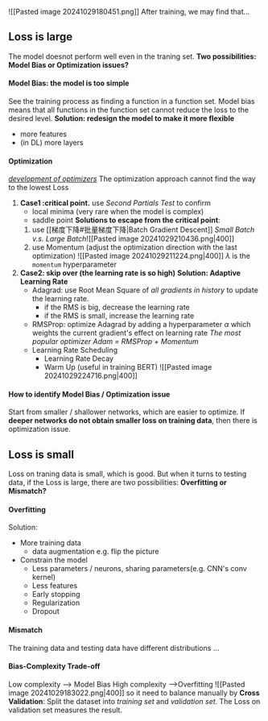 ![[Pasted image 20241029180451.png]]
After training, we may find that...
## Loss is large
The model doesnot perform well even in the traning set.
**Two possibilities: Model Bias or Optimization issues?**
#### Model Bias: the model is too simple
See the training process as finding a function in a function set. Model bias means that all functions in the function set cannot reduce the loss to the desired level. 
**Solution: redesign the model to make it more flexible**
- more features
- (in DL) more layers
#### Optimization
[*development of optimizers*](https://zhuanlan.zhihu.com/p/32230623)
The optimization approach cannot find the way to the lowest Loss 
1. **Case1 :critical point.** use *Second Partials Test* to confirm
	- local minima (very rare when the model is complex)
	- saddle point
	**Solutions to escape from the critical point**: 
	1. use [[梯度下降#批量梯度下降|Batch Gradient Descent]]
		*Small Batch v.s. Large Batch*![[Pasted image 20241029210436.png|400]]
	2. use Momentum (adjust the optimization direction with the last optimization)
		![[Pasted image 20241029211224.png|400]]
		$\lambda$ is the `momentum` hyperparameter
2. **Case2: skip over (the learning rate is so high)**
	**Solution: Adaptive Learning Rate**
	- Adagrad: use Root Mean Square of *all gradients in history* to update the learning rate.
		- if the RMS is big, decrease the learning rate
		- if the RMS is small, increase the learning rate
	- RMSProp: optimize Adagrad by adding a hyperparameter $\alpha$ which weights the current gradient's effect on learning rate
		*The most popular optimizer Adam = RMSProp + Momentum*
	- Learning Rate Scheduling
		- Learning Rate Decay
		- Warm Up (useful in training BERT)
			![[Pasted image 20241029224716.png|400]]
#### How to identify Model Bias / Optimization issue
Start from smaller / shallower networks, which are easier to optimize.
If **deeper networks do not obtain smaller loss on training data**, then there is optimization issue.
## Loss is small
Loss on traning data is small, which is good.
But when it turns to testing data, if the Loss is large, there are two possibilities: 
**Overfitting or Mismatch?**
#### Overfitting
Solution:
- More training data
	- data augmentation  e.g. flip the picture
- Constrain the model
	- Less parameters / neurons, sharing parameters(e.g. CNN's conv kernel)
	- Less features
	- Early stopping
	- Regularization
	- Dropout
#### Mismatch
The training data and testing data have different distributions
...
#### Bias-Complexity Trade-off
Low complexity --> Model Bias
High complexity -->Overfitting 
![[Pasted image 20241029183022.png|400]]
so it need to balance manually by **Cross Validation**:
Split the dataset into *training set* and *validation set*. The Loss on validation set measures the result.